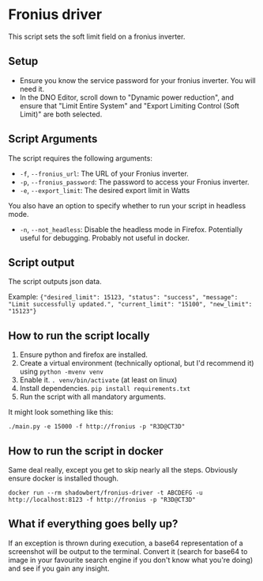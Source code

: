 # Fronius driver

This script sets the soft limit field on a fronius inverter.

## Setup

* Ensure you know the service password for your fronius inverter. You will need it.
* In the DNO Editor, scroll down to "Dynamic power reduction", and ensure that "Limit Entire System" and "Export Limiting Control (Soft Limit)" are both selected.

## Script Arguments

The script requires the following arguments:

- `-f`, `--fronius_url`: The URL of your Fronius inverter.
- `-p`, `--fronius_password`: The password to access your Fronius inverter.
- `-e`, `--export_limit`: The desired export limit in Watts

You also have an option to specify whether to run your script in headless mode.

- `-n`, `--not_headless`: Disable the headless mode in Firefox. Potentially useful for debugging. Probably not useful in docker.

## Script output

The script outputs json data. 

Example: `{"desired_limit": 15123, "status": "success", "message": "Limit successfully updated.", "current_limit": "15100", "new_limit": "15123"}`

## How to run the script locally

1. Ensure python and firefox are installed.
2. Create a virtual environment (technically optional, but I'd recommend it) using `python -mvenv venv`
3. Enable it. `. venv/bin/activate` (at least on linux)
4. Install dependencies. `pip install requirements.txt`
5. Run the script with all mandatory arguments.

It might look something like this:

    ./main.py -e 15000 -f http://fronius -p "R3D@CT3D"

## How to run the script in docker

Same deal really, except you get to skip nearly all the steps. Obviously ensure docker is installed though.

    docker run --rm shadowbert/fronius-driver -t ABCDEFG -u http://localhost:8123 -f http://fronius -p "R3D@CT3D"

## What if everything goes belly up?

If an exception is thrown during execution, a base64 representation of a screenshot will be output to the terminal.
Convert it (search for base64 to image in your favourite search engine if you don't know what you're doing) and see if
you gain any insight.